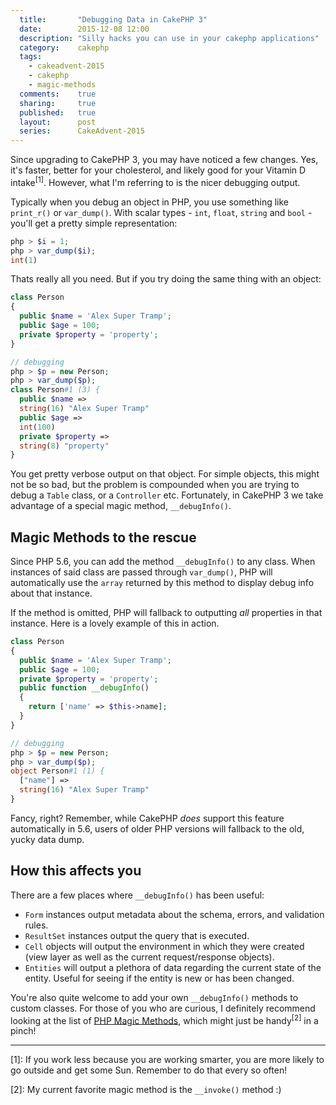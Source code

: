 ```yaml
---
  title:       "Debugging Data in CakePHP 3"
  date:        2015-12-08 12:00
  description: "Silly hacks you can use in your cakephp applications"
  category:    cakephp
  tags:
    - cakeadvent-2015
    - cakephp
    - magic-methods
  comments:    true
  sharing:     true
  published:   true
  layout:      post
  series:      CakeAdvent-2015
---
```


Since upgrading to CakePHP 3, you may have noticed a few changes. Yes, it's faster, better for your cholesterol, and likely good for your Vitamin D intake<sup>[1]</sup>. However, what I'm referring to is the nicer debugging output.

Typically when you debug an object in PHP, you use something like `print_r()` or `var_dump()`. With scalar types - `int`, `float`, `string` and `bool` - you'll get a pretty simple representation:

```php
php > $i = 1;
php > var_dump($i);
int(1)
```

Thats really all you need. But if you try doing the same thing with an object:

```php
class Person
{
  public $name = 'Alex Super Tramp';
  public $age = 100;
  private $property = 'property';
}

// debugging
php > $p = new Person;
php > var_dump($p);
class Person#1 (3) {
  public $name =>
  string(16) "Alex Super Tramp"
  public $age =>
  int(100)
  private $property =>
  string(8) "property"
}
```

You get pretty verbose output on that object. For simple objects, this might not be so bad, but the problem is compounded when you are trying to debug a `Table` class, or a `Controller` etc. Fortunately, in CakePHP 3 we take advantage of a special magic method, `__debugInfo()`.

## Magic Methods to the rescue

Since PHP 5.6, you can add the method `__debugInfo()` to any class. When instances of said class are passed through `var_dump()`, PHP will automatically use the `array` returned by this method to display debug info about that instance.

If the method is omitted, PHP will fallback to outputting *all* properties in that instance. Here is a lovely example of this in action.

```php
class Person
{
  public $name = 'Alex Super Tramp';
  public $age = 100;
  private $property = 'property';
  public function __debugInfo()
  {
    return ['name' => $this->name];
  }
}

// debugging
php > $p = new Person;
php > var_dump($p);
object Person#1 (1) {
  ["name"] =>
  string(16) "Alex Super Tramp"
}
```

Fancy, right? Remember, while CakePHP *does* support this feature automatically in 5.6, users of older PHP versions will fallback to the old, yucky data dump.

## How this affects you

There are a few places where `__debugInfo()` has been useful:

- `Form` instances output metadata about the schema, errors, and validation rules.
- `ResultSet` instances output the query that is executed.
- `Cell` objects will output the environment in which they were created (view layer as well as the current request/response objects).
- `Entities` will output a plethora of data regarding the current state of the entity. Useful for seeing if the entity is new or has been changed.

You're also quite welcome to add your own `__debugInfo()` methods to custom classes. For those of you who are curious, I definitely recommend looking at the list of [PHP Magic Methods](https://secure.php.net/manual/en/language.oop5.magic.php), which might just be handy<sup>[2]</sup> in a pinch!

---

[1]: If you work less because you are working smarter, you are more likely to go outside and get some Sun. Remember to do that every so often!

[2]: My current favorite magic method is the `__invoke()` method :)
